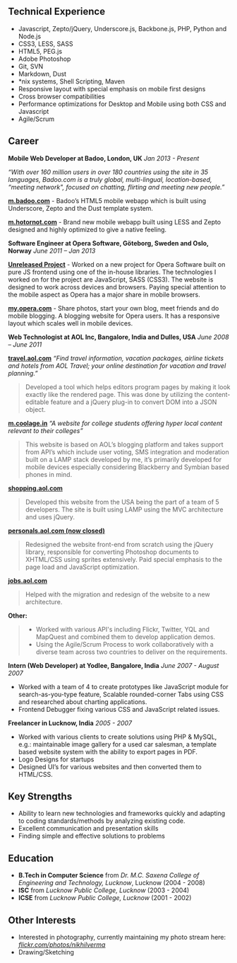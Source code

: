 
## Technical Experience

* Javascript, Zepto/jQuery, Underscore.js, Backbone.js, PHP, Python and Node.js
* CSS3, LESS, SASS
* HTML5, PEG.js
* Adobe Photoshop
* Git, SVN
* Markdown, Dust
* \*nix systems, Shell Scripting, Maven
* Responsive layout with special emphasis on mobile first designs
* Cross browser compatibilities
* Performance optimizations for Desktop and Mobile using both CSS and Javascript
* Agile/Scrum



## Career

**Mobile Web Developer at Badoo, London, UK** _Jan 2013 - Present_

*“With over 160 million users in over 180 countries using the site in 35 languages, Badoo.com is a truly global, multi-lingual, location-based, “meeting network", focused on chatting, flirting and meeting new people.”*

[**m.badoo.com**](http://m.badoo.com) - Badoo’s HTML5 mobile webapp which is built using Underscore, Zepto and the Dust template system.

[**m.hotornot.com**](http://m.hotornot.com) - Brand new mobile webapp built using LESS and Zepto designed and highly optimized to give a native feeling.


**Software Engineer at Opera Software, Göteborg, Sweden and Oslo, Norway** _June 2011 – Jan 2013_

[**Unreleased Project**](http://my.opera.com) - Worked on a new project for Opera Software built on pure JS frontend using one of the in-house libraries. The technologies I worked on for the project are JavaScript, SASS (CSS3). The website is designed to work across devices and browsers. Paying special attention to the mobile aspect as Opera has a major share in mobile browsers.

[**my.opera.com**](http://my.opera.com) - Share photos, start your own blog, meet friends and do mobile blogging. A blogging website for Opera users. It has a responsive layout which scales well in mobile devices.


**Web Technologist at AOL Inc, Bangalore, India and Dulles, USA** _June 2008 – June 2011_

[**travel.aol.com**](http://travel.aol.com) *“Find travel information, vacation packages, airline tickets and hotels from AOL Travel; your online destination for vacation and travel planning.”*

> Developed a tool which helps editors program pages by making it look exactly like the rendered page. This was done by utilizing the content-editable feature and a jQuery plug-in to convert DOM into a JSON object.

[**m.coolage.in**](http://m.coolage.in) *“A website for college students offering hyper local content relevant to their colleges”*

> This website is based on AOL’s blogging platform and takes support from API’s which include user voting, SMS integration and moderation built on a LAMP stack developed by me, it’s primarily developed for mobile devices especially considering Blackberry and Symbian based phones in mind.

[**shopping.aol.com**](http://shopping.aol.com)

> Developed this website from the USA being the part of a team of 5 developers. The site is built using LAMP using the MVC architecture and uses jQuery.

[**personals.aol.com (now closed)**](http://personals.aol.com)

> Redesigned the website front-end from scratch using the jQuery library, responsible for converting Photoshop documents to XHTML/CSS using sprites extensively. Paid special emphasis to the page load and JavaScript optimization.

[**jobs.aol.com**](http://jobs.aol.com)

> Helped with the migration and redesign of the website to a new architecture.

**Other:**

> * Worked with various API's including Flickr, Twitter, YQL and MapQuest and combined them to develop application demos.
> * Using the Agile/Scrum Process to work collaboratively with a diverse team across two countries to deliver on the requirements.


**Intern (Web Developer) at Yodlee, Bangalore, India** _June 2007 - August 2007_

- Worked with a team of 4 to create prototypes like JavaScript module for search-as-you-type feature, Scalable rounded-corner Tabs using CSS and researched about charting applications.
- Frontend Debugger fixing various CSS and JavaScript related issues.


**Freelancer in Lucknow, India** _2005 - 2007_

- Worked with various clients to create solutions using PHP & MySQL, e.g.: maintainable image gallery for a used car salesman, a template based website system with the ability to export pages in PDF.
- Logo Designs for startups
- Designed UI’s for various websites and then converted them to HTML/CSS.



## Key Strengths

- Ability to learn new technologies and frameworks quickly and adapting to coding standards/methods by analyzing existing code.
- Excellent communication and presentation skills
- Finding simple and effective solutions to problems



## Education

- **B.Tech in Computer Science** from _Dr. M.C. Saxena College of Engineering and Technology, Lucknow_, Lucknow (2004 - 2008)
- **ISC** from _Lucknow Public College, Lucknow_ (2003 - 2004)
- **ICSE** from _Lucknow Public College, Lucknow_ (2001 - 2002)



## Other Interests

- Interested in photography, currently maintaining my photo stream here: [*flickr.com/photos/nikhilverma*](http://www.flickr.com/photos/nikhilverma/)
- Drawing/Sketching